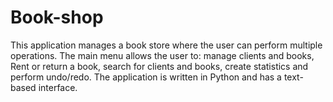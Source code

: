 # Book-shop
This application manages a book store where the user can perform multiple operations. The main menu allows the user to: manage clients and books, Rent or return a book, search for clients and books, create statistics and perform undo/redo. The application is written in Python and has a text-based interface.
